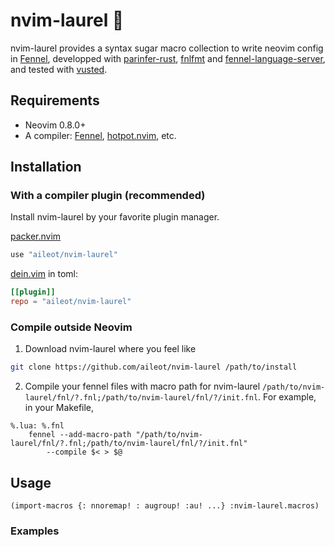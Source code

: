 # nvim-laurel 🌿

nvim-laurel provides a syntax sugar macro collection to write neovim config in
[Fennel][Fennel], developped with [parinfer-rust][parinfer-rust],
[fnlfmt][fnlfmt] and [fennel-language-server][fennel-language-server], and
tested with [vusted][vusted].

## Requirements

- Neovim 0.8.0+
- A compiler: [Fennel][Fennel], [hotpot.nvim][hotpot.nvim], etc.

## Installation

### With a compiler plugin (recommended)

Install nvim-laurel by your favorite plugin manager.

[packer.nvim](https://github.com/wbthomason/packer.nvim)

```lua
use "aileot/nvim-laurel"
```

[dein.vim](https://github.com/Shougo/dein.vim) in toml:

```toml
[[plugin]]
repo = "aileot/nvim-laurel"
```

### Compile outside Neovim

1. Download nvim-laurel where you feel like

```sh
git clone https://github.com/aileot/nvim-laurel /path/to/install
```

2. Compile your fennel files with macro path for nvim-laurel
   `/path/to/nvim-laurel/fnl/?.fnl;/path/to/nvim-laurel/fnl/?/init.fnl`. For
   example, in your Makefile,

```make
%.lua: %.fnl
	fennel --add-macro-path "/path/to/nvim-laurel/fnl/?.fnl;/path/to/nvim-laurel/fnl/?/init.fnl"
		--compile $< > $@
```

## Usage

```fennel
(import-macros {: nnoremap! : augroup! :au! ...} :nvim-laurel.macros)
```

### Examples

[Fennel]: https://github.com/bakpakin/Fennel
[parinfer-rust]: https://github.com/eraserhd/parinfer-rust
[fnlfmt]: https://git.sr.ht/~technomancy/fnlfmt
[fennel-language-server]: https://github.com/rydesun/fennel-language-server
[vusted]: https://github.com/notomo/vusted
[hotpot.nvim]: https://github.com/rktjmp/hotpot.nvim
